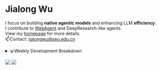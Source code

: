 #  Jialong Wu

I focus on building **native agentic models** and enhancing LLM **efficiency**.<br>
I contribute to [WebAgent](https://github.com/Alibaba-NLP/WebAgent) and DeepResearch-like agents.<br>
View my [homepage](https://callanwu.github.io/) for more details. <br>
📫Contact: jialongwu@seu.edu.cn

<details><summary>📊Weekly Development Breakdown</summary>

<!--START_SECTION:waka-->

```txt
From: 05 July 2025 - To: 12 July 2025

Total Time: 17 hrs 15 mins

Python       11 hrs 55 mins  █████████████████▒░░░░░░░   69.07 %
JSON         4 hrs 37 mins   ██████▓░░░░░░░░░░░░░░░░░░   26.83 %
Bash         17 mins         ▒░░░░░░░░░░░░░░░░░░░░░░░░   01.68 %
Markdown     17 mins         ▒░░░░░░░░░░░░░░░░░░░░░░░░   01.66 %
Other        7 mins          ▒░░░░░░░░░░░░░░░░░░░░░░░░   00.68 %
```

<!--END_SECTION:waka-->

[![wakatime](https://wakatime.com/badge/user/c6720b29-9431-4a60-bc9d-e1fb2b6bd65f.svg)](https://wakatime.com/@c6720b29-9431-4a60-bc9d-e1fb2b6bd65f)
</details>

[![](https://img.shields.io/badge/Google%20Scholar-4385FE.svg?&color=d6d6d6&style=flat-square&logo=google-scholar)](https://scholar.google.com/citations?user=6eg2m4YAAAAJ)
![](https://komarev.com/ghpvc/?username=callanwu)
